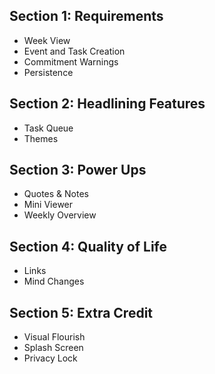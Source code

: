 ## Section 1: Requirements
- Week View
- Event and Task Creation
- Commitment Warnings
- Persistence

## Section 2: Headlining Features
- Task Queue
- Themes

## Section 3: Power Ups
- Quotes & Notes
- Mini Viewer
- Weekly Overview

## Section 4: Quality of Life
- Links
- Mind Changes

## Section 5: Extra Credit
- Visual Flourish
- Splash Screen
- Privacy Lock